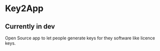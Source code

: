 # Key2App

## Currently in dev

Open Source app to let people generate keys for they software like licence keys.
